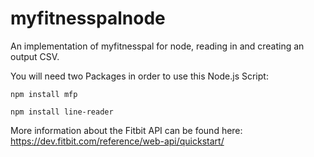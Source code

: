 # myfitnesspalnode
An implementation of myfitnesspal for node, reading in and creating an output CSV.

You will need two Packages in order to use this Node.js Script:

```npm install mfp```

```npm install line-reader```

More information about the Fitbit API can be found here: https://dev.fitbit.com/reference/web-api/quickstart/
